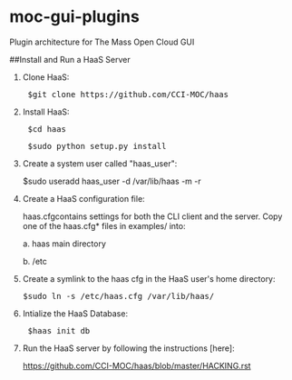 # moc-gui-plugins
Plugin architecture for The Mass Open Cloud GUI

##Install and Run a HaaS Server
1. Clone HaaS:

    <pre> $git clone https://github.com/CCI-MOC/haas </pre>

2. Install HaaS:

    <pre> $cd haas </pre>
    
    <pre> $sudo python setup.py install </pre>

3. Create a system user called "haas_user":

    </pre> $sudo useradd haas_user -d /var/lib/haas -m -r </pre>

4. Create a HaaS configuration file:

    haas.cfgcontains settings for both the CLI client and the server. Copy one of the haas.cfg* files in examples/ into:
    
      a. haas main directory
      
      b. /etc

5. Create a symlink to the haas cfg in the HaaS user's home directory:

    <pre>$sudo ln -s /etc/haas.cfg /var/lib/haas/ </pre>

6. Intialize the HaaS Database:
    
    <pre> $haas init_db </pre>

7. Run the HaaS server by following the instructions [here]:

    https://github.com/CCI-MOC/haas/blob/master/HACKING.rst

